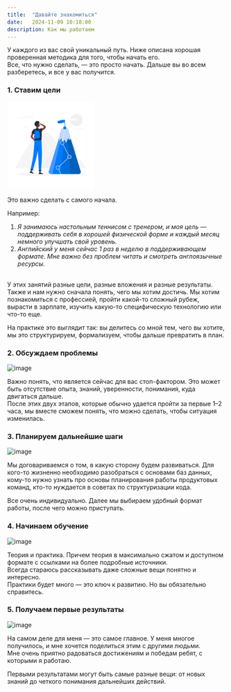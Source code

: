 ```yaml
---
title:  "Давайте знакомиться"
date:   2024-11-09 10:18:00
description: Как мы работаем
---
```


У каждого из вас свой уникальный путь. Ниже описана хорошая проверенная методика для того, чтобы начать его.  
Все, что нужно сделать, — это просто начать. Дальше вы во всем разберетесь, и все у вас получится.

### 1. Ставим цели
<img src="/assets/images/set_goals.jpg" alt="image" style="width:200px;height:auto;" />

Это важно сделать с самого начала.

Например:
1. <i>Я занимаюсь настольным теннисом с тренером, и моя цель — поддерживать себя в хорошей физической форме и каждый месяц немного улучшать свой уровень.</i>
1. <i>Английский у меня сейчас 1 раз в неделю в поддерживающем формате. Мне важно без проблем читать и смотреть англоязычные ресурсы.</i>

<br />  
У этих занятий разные цели, разные вложения и разные результаты.  
Также и нам нужно сначала понять, чего мы хотим достичь. Мы хотим познакомиться с профессией, пройти какой-то сложный рубеж, вырасти в зарплате, изучить какую-то специфическую технологию или что-то еще.  

На практике это выглядит так: вы делитесь со мной тем, чего вы хотите, мы это структурируем, формализуем, чтобы дальше превратить в план.

### 2. Обсуждаем проблемы
<img src="/personal.github.io/assets/images/discuss_problems.jpg" alt="image" style="width:200px;height:auto;" />

Важно понять, что является сейчас для вас стоп-фактором. Это может быть отсутствие опыта, знаний, уверенности, понимания, куда двигаться дальше.  
После этих двух этапов, которые обычно удается пройти за первые 1–2 часа, мы вместе сможем понять, что можно сделать, чтобы ситуация изменилась.

### 3. Планируем дальнейшие шаги
<img src="/personal.github.io/assets/images/plan_steps.jpg" alt="image" style="width:200px;height:auto;" />

Мы договариваемся о том, в какую сторону будем развиваться. Для кого-то жизненно необходимо разобраться с основами баз данных, кому-то нужно узнать про основы планирования работы продуктовых команд, кто-то нуждается в советах по структуризации кода.  

Все очень индивидуально. Далее мы выбираем удобный формат работы, после чего можно приступать.

### 4. Начинаем обучение
<img src="/personal.github.io/assets/images/study.jpg" alt="image" style="width:200px;height:auto;" />

Теория и практика. Причем теория в максимально сжатом и доступном формате с ссылками на более подробные источники.  
Всегда стараюсь рассказывать даже сложные вещи понятно и интересно.  
Практики будет много — это ключ к развитию. Но вы обязательно справитесь.

### 5. Получаем первые результаты
<img src="/personal.github.io/assets/images/get_goals.jpg" alt="image" style="width:200px;height:auto;" />

На самом деле для меня — это самое главное. У меня многое получилось, и мне хочется поделиться этим с другими людьми.  
Мне очень приятно радоваться достижениям и победам ребят, с которыми я работаю.

Первыми результатами могут быть самые разные вещи: от новых знаний до четкого понимания дальнейших действий. 